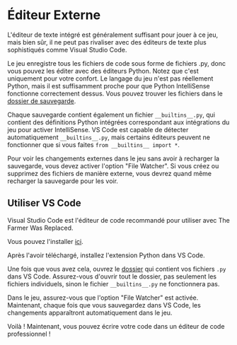 # Éditeur Externe
L'éditeur de texte intégré est généralement suffisant pour jouer à ce jeu, mais bien sûr, il ne peut pas rivaliser avec des éditeurs de texte plus sophistiqués comme Visual Studio Code.

Le jeu enregistre tous les fichiers de code sous forme de fichiers .py, donc vous pouvez les éditer avec des éditeurs Python. Notez que c'est uniquement pour votre confort. Le langage du jeu n'est pas réellement Python, mais il est suffisamment proche pour que Python IntelliSense fonctionne correctement dessus.
Vous pouvez trouver les fichiers dans le [dossier de sauvegarde](persistent_data_path/Saves).

Chaque sauvegarde contient également un fichier `__builtins__.py`, qui contient des définitions Python intégrées correspondant aux intégrations du jeu pour activer IntelliSense. VS Code est capable de détecter automatiquement `__builtins__.py`, mais certains éditeurs peuvent ne fonctionner que si vous faites `from __builtins__ import *`.

Pour voir les changements externes dans le jeu sans avoir à recharger la sauvegarde, vous devez activer l'option "File Watcher". Si vous créez ou supprimez des fichiers de manière externe, vous devrez quand même recharger la sauvegarde pour les voir.

## Utiliser VS Code
Visual Studio Code est l'éditeur de code recommandé pour utiliser avec The Farmer Was Replaced.

Vous pouvez l'installer [ici](https://code.visualstudio.com/download).

Après l'avoir téléchargé, installez l'extension Python dans VS Code.

Une fois que vous avez cela, ouvrez le [dossier](persistent_data_path/Saves) qui contient vos fichiers `.py` dans VS Code. Assurez-vous d'ouvrir tout le dossier, pas seulement les fichiers individuels, sinon le fichier `__builtins__.py` ne fonctionnera pas.

Dans le jeu, assurez-vous que l'option "File Watcher" est activée. Maintenant, chaque fois que vous sauvegardez dans VS Code, les changements apparaîtront automatiquement dans le jeu.

Voilà ! Maintenant, vous pouvez écrire votre code dans un éditeur de code professionnel !